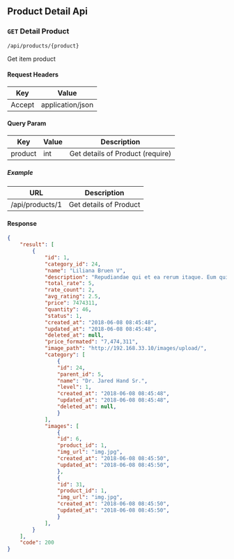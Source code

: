 ## Product Detail Api

### `GET` Detail Product
```
/api/products/{product}
```
Get item product
#### Request Headers
| Key | Value | 
|---|---|
|Accept|application/json

#### Query Param
| Key | Value | Description |
|---|---|---|
| product | int | Get details of Product (require) |

##### Example
| URL | Description |
|---|---|
| /api/products/1 | Get details of Product |


#### Response
```json
{
    "result": [
        {
            "id": 1,
            "category_id": 24,
            "name": "Liliana Bruen V",
            "description": "Repudiandae qui et ea rerum itaque. Eum quia dolores repellendus. Sed voluptatem voluptatem soluta in doloremque ad amet. Hic officia commodi nobis ipsam cupiditate ex. Dolores qui iusto tempore et. Harum maxime pariatur magni. Voluptate adipisci quia fugiat eius alias. Aut temporibus autem aut facilis dolor dolores officia voluptatem. Enim animi error voluptas excepturi fugit. Omnis saepe illo velit consequatur totam et rerum. Esse eius placeat dolores quis odio odit accusantium.",
            "total_rate": 5,
            "rate_count": 2,
            "avg_rating": 2.5,
            "price": 7474311,
            "quantity": 46,
            "status": 1,
            "created_at": "2018-06-08 08:45:48",
            "updated_at": "2018-06-08 08:45:48",
            "deleted_at": null,
            "price_formated": "7,474,311",
            "image_path": "http://192.168.33.10/images/upload/",
            "category": [
                {
                "id": 24,
                "parent_id": 5,
                "name": "Dr. Jared Hand Sr.",
                "level": 1,
                "created_at": "2018-06-08 08:45:48",
                "updated_at": "2018-06-08 08:45:48",
                "deleted_at": null,
                }
            ],
            "images": [
                {
                "id": 6,
                "product_id": 1,
                "img_url": "img.jpg",
                "created_at": "2018-06-08 08:45:50",
                "updated_at": "2018-06-08 08:45:50",
                },
                {
                "id": 31,
                "product_id": 1,
                "img_url": "img.jpg",
                "created_at": "2018-06-08 08:45:50",
                "updated_at": "2018-06-08 08:45:50",
                }
            ],
        }
    ],
    "code": 200
}
```
